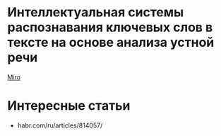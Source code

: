 # Интеллектуальная системы распознавания ключевых слов в тексте на основе анализа устной речи

[Miro](https://miro.com/welcomeonboard/Wnp6emNZc2RyWGFWNjMzZzgwZFAybVNqbGdHM1loODBkTkV5VjVnT3YzRFZHV1lSNVB2aEUzMEVmK1d5ajJUbVZPeGlnWHFocFFCVVVNb2tMWkRVZmFqaE8zUHBpZVh2TlBtK2xHM0J2S3o4N3Q0VFM3TWtaRysxZk9oemh3MEFzVXVvMm53MW9OWFg5bkJoVXZxdFhRPT0hdjE=?share_link_id=456831331855)

# Интересные статьи
* habr.com/ru/articles/814057/
